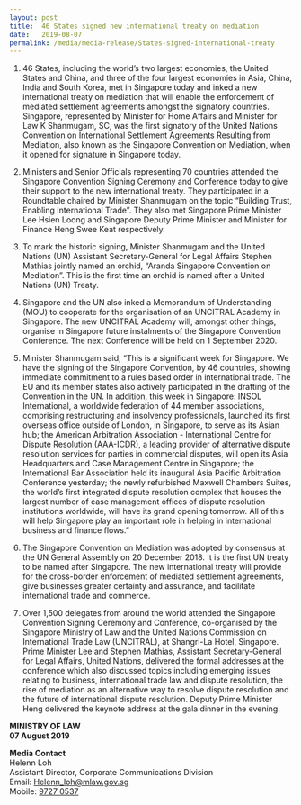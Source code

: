 ```yaml
---
layout: post
title:  46 States signed new international treaty on mediation
date:   2019-08-07
permalink: /media/media-release/States-signed-international-treaty
---
```


 <div>
                      <ol type="1" class="liststyle">
                        <li>
                          <p>46 States, including the world’s two largest economies, the United States and China, and three of the four largest economies in Asia, China, India and South Korea, met in Singapore today and inked a new international treaty on mediation that will enable the enforcement of mediated settlement agreements amongst the signatory countries. Singapore, represented by Minister for Home Affairs and Minister for Law K Shanmugam, SC, was the first signatory of the United Nations Convention on International Settlement Agreements Resulting from Mediation, also known as the Singapore Convention on Mediation, when it opened for signature in Singapore today.
                          </p>
                        </li>
                        <li>
                          <p>Ministers and Senior Officials representing 70 countries attended the Singapore Convention Signing Ceremony and Conference today to give their support to the new international treaty. They participated in a Roundtable chaired by Minister Shanmugam on the topic “Building Trust, Enabling International Trade”. They also met Singapore Prime Minister Lee Hsien Loong and Singapore Deputy Prime Minister and Minister for Finance Heng Swee Keat respectively.</p>
                        </li>
                        <li>
                          <p>To mark the historic signing, Minister Shanmugam and the United Nations (UN) Assistant Secretary-General for Legal Affairs Stephen Mathias jointly named an orchid, “Aranda Singapore Convention on Mediation”. This is the first time an orchid is named after a United Nations (UN) Treaty.</p>
                        </li>
                        <li>
                            <p>Singapore and the UN also inked a Memorandum of Understanding (MOU) to cooperate for the organisation of an UNCITRAL Academy in Singapore. The new UNCITRAL Academy will, amongst other things, organise in Singapore future instalments of the Singapore Convention Conference. The next Conference will be held on 1 September 2020.</p>
                        </li>
                        <li>
                          <p>Minister Shanmugam said, “This is a significant week for Singapore. We have the signing of the Singapore Convention, by 46 countries, showing immediate commitment to a rules based order in international trade. The EU and its member states also actively participated in the drafting of the Convention in the UN. In addition, this week in Singapore: INSOL International, a worldwide federation of 44 member associations, comprising restructuring and insolvency professionals, launched its first overseas office outside of London, in Singapore, to serve as its Asian hub; the American Arbitration Association - International Centre for Dispute Resolution (AAA-ICDR), a leading provider of alternative dispute resolution services for parties in commercial disputes, will open its Asia Headquarters and Case Management Centre in Singapore; the International Bar Association held its inaugural Asia Pacific Arbitration Conference yesterday; the newly refurbished
                              Maxwell Chambers Suites, the world’s first integrated dispute resolution complex
                              that houses the largest number of case management offices of dispute resolution
                              institutions worldwide, will have its grand opening tomorrow. All of this will help
                              Singapore play an important role in helping in international business and finance
                              flows.”</p>
                        </li>
                        <li>
                            <p>The Singapore Convention on Mediation was adopted by consensus at the UN
                                General Assembly on 20 December 2018. It is the first UN treaty to be named
                                after Singapore. The new international treaty will provide for the cross-border
                                enforcement of mediated settlement agreements, give businesses greater
                                certainty and assurance, and facilitate international trade and commerce.</p>
                        </li>
                        <li>
                          <p>Over 1,500 delegates from around the world attended the Singapore Convention
                              Signing Ceremony and Conference, co-organised by the Singapore Ministry of
                              Law and the United Nations Commission on International Trade Law
                              (UNCITRAL), at Shangri-La Hotel, Singapore. Prime Minister Lee and Stephen
                              Mathias, Assistant Secretary-General for Legal Affairs, United Nations, delivered
                              the formal addresses at the conference which also discussed topics including
                              emerging issues relating to business, international trade law and dispute
                              resolution, the rise of mediation as an alternative way to resolve dispute
                              resolution and the future of international dispute resolution. Deputy Prime
                              Minister Heng delivered the keynote address at the gala dinner in the evening.</p>
                        </li>
                      </ol>
					  
<b> MINISTRY OF LAW </b> <br>
<b> 07 August 2019 </b>  <br>
                      
<b> Media Contact </b> <br>
Helenn Loh <br>
Assistant Director, Corporate Communications Division<br>
Email: <a href="mailto:Helenn_loh@mlaw.gov.sg">Helenn_loh@mlaw.gov.sg </a> <br>
Mobile: <a href="tel:+6597270537"> 9727 0537 </a> 
